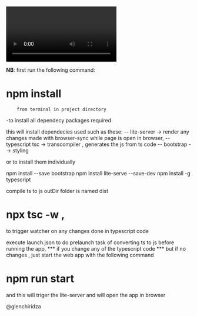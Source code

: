 
![currencyconvertor](https://github.com/glenchiridza/currency_convertor/blob/master/assets/readme/convertor.mp4)

**NB**: first run the following command: 
# npm install  
        from terminal in project directory
-to install all dependecy packages required 

this will install dependecies used such as these:
-- lite-server -> render any changes made with browser-sync while page is open in browser,
-- typescript tsc -> transcompiler , generates the js from ts code
-- bootstrap --> styling

or to install them individually

npm install --save bootstrap
npm install  lite-serve --save-dev
npm install -g typescript

compile ts to js outDir folder is named dist

# npx tsc -w ,
 to trigger watcher on any changes done in typescript code

execute launch.json to do prelaunch task of converting ts to js before running the app, *** if you change any of the typescript code ***
but if no changes , 
just start the web app with the following command

# npm run start

and this will triger the lite-server and will open the app in browser


@glenchiridza